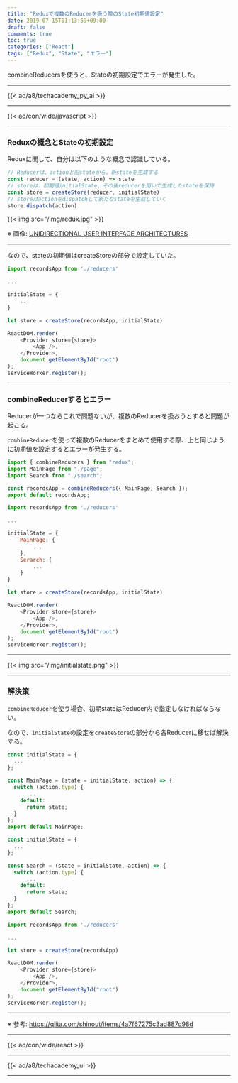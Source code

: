 ```yaml
---
title: "Reduxで複数のReducerを扱う際のState初期値設定"
date: 2019-07-15T01:13:59+09:00
draft: false
comments: true
toc: true
categories: ["React"]
tags: ["Redux", "State", "エラー"]
---
```


combineReducersを使うと、Stateの初期設定でエラーが発生した。

<!--more-->

---

{{< ad/a8/techacademy_py_ai >}}

---

{{< ad/con/wide/javascript >}}

---

### Reduxの概念とStateの初期設定

Reduxに関して、自分は以下のような概念で認識している。

```js
// Reducerは、actionと旧stateから、新stateを生成する
const reducer = (state, action) => state
// storeは、初期値initialState、その後reducerを用いて生成したstateを保持
const store = createStore(reducer, initialState)
// storeはactionをdispatchして新たなstateを生成していく
store.dispatch(action)
```

{{< img src="/img/redux.jpg" >}}

※ 画像: [UNIDIRECTIONAL USER INTERFACE ARCHITECTURES](https://staltz.com/unidirectional-user-interface-architectures.html)

---

なので、stateの初期値はcreateStoreの部分で設定していた。

```js
import recordsApp from './reducers'

...

initialState = {
    ...
}

let store = createStore(recordsApp, initialState)

ReactDOM.render(
    <Provider store={store}>
        <App />,
    </Provider>,
    document.getElementById("root")
);
serviceWorker.register();
```

---

### combineReducerするとエラー

Reducerが一つならこれで問題ないが、複数のReducerを扱おうとすると問題が起こる。

`combineReducer`を使って複数のReducerをまとめて使用する際、上と同じように初期値を設定するとエラーが発生する。

```js
import { combineReducers } from "redux";
import MainPage from "./page";
import Search from "./search";

const recordsApp = combineReducers({ MainPage, Search });
export default recordsApp;
```

```js
import recordsApp from './reducers'

...

initialState = {
    MainPage: {
        ...
    },
    Serarch: {
        ...
    }
}

let store = createStore(recordsApp, initialState)

ReactDOM.render(
    <Provider store={store}>
        <App />,
    </Provider>,
    document.getElementById("root")
);
serviceWorker.register();
```

---

{{< img src="/img/initialstate.png" >}}

---

### 解決策

`combineReducer`を使う場合、初期stateはReducer内で指定しなければならない。

なので、`initialState`の設定を`createStore`の部分から各Reducerに移せば解決する。

```js
const initialState = {
  ...
};

const MainPage = (state = initialState, action) => {
  switch (action.type) {
      ...
    default:
      return state;
  }
};
export default MainPage;
```

```js
const initialState = {
  ...
};

const Search = (state = initialState, action) => {
  switch (action.type) {
      ...
    default:
      return state;
  }
};
export default Search;
```

```js
import recordsApp from './reducers'

...

let store = createStore(recordsApp)

ReactDOM.render(
    <Provider store={store}>
        <App />,
    </Provider>,
    document.getElementById("root")
);
serviceWorker.register();
```

---

※ 参考: https://qiita.com/shinout/items/4a7f67275c3ad887d98d

---

{{< ad/con/wide/react >}}

---

{{< ad/a8/techacademy_ui >}}

---
